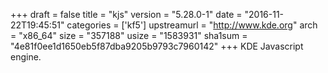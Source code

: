 +++
draft = false
title = "kjs"
version = "5.28.0-1"
date = "2016-11-22T19:45:51"
categories = ['kf5']
upstreamurl = "http://www.kde.org"
arch = "x86_64"
size = "357188"
usize = "1583931"
sha1sum = "4e81f0ee1d1650eb5f87dba9205b9793c7960142"
+++
KDE Javascript engine.